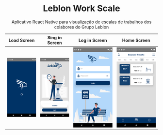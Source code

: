 <h1 align="center">Leblon Work Scale</h1>

<p align='center' >Aplicativo React Native para visualização de escalas de trabalhos dos colabores do Grupo Leblon</p>

Load Screen            |  Sing in Screen | Log in Screen            | Home Screen            |
:-------------------------:|:-------------------------: | :-------------------------: | :-------------------------:
<img src='screenShots/loadScreen.png' width="320"/>  |  <img src="screenShots/siginScreen.png" width="320"/> | <img src="screenShots/loginScreen.png" width="520"/> | <img src="screenShots/homeScreen.png" width="520"/>

